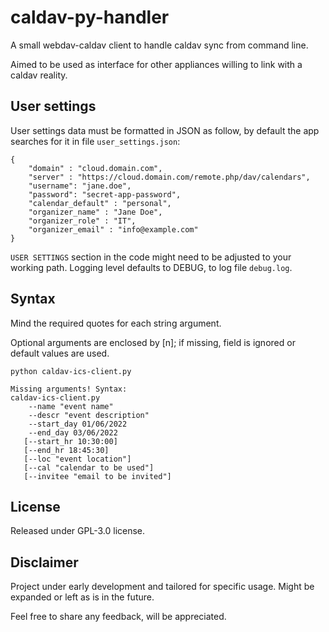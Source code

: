 # caldav-py-handler
A small webdav-caldav client to handle caldav sync from command line.

Aimed to be used as interface for other appliances willing to link with a caldav reality.

## User settings
User settings data must be formatted in JSON as follow, by default the app searches for it in file `user_settings.json`:
```
{
    "domain" : "cloud.domain.com",
    "server" : "https://cloud.domain.com/remote.php/dav/calendars",
    "username": "jane.doe",
    "password": "secret-app-password",
    "calendar_default" : "personal",
    "organizer_name" : "Jane Doe",
    "organizer_role" : "IT",
    "organizer_email" : "info@example.com"
}
```
`USER SETTINGS` section in the code might need to be adjusted to your working path.
Logging level defaults to DEBUG, to log file `debug.log`.

## Syntax
Mind the required quotes for each string argument.

Optional arguments are enclosed by [n]; if missing, field is ignored or default values are used.
```
python caldav-ics-client.py

Missing arguments! Syntax:
caldav-ics-client.py
    --name "event name"
    --descr "event description"
    --start_day 01/06/2022
    --end_day 03/06/2022
   [--start_hr 10:30:00]
   [--end_hr 18:45:30]
   [--loc "event location"]
   [--cal "calendar to be used"]
   [--invitee "email to be invited"]
```

## License
Released under GPL-3.0 license.

## Disclaimer
Project under early development and tailored for specific usage. Might be expanded or left as is in the future.

Feel free to share any feedback, will be appreciated.
